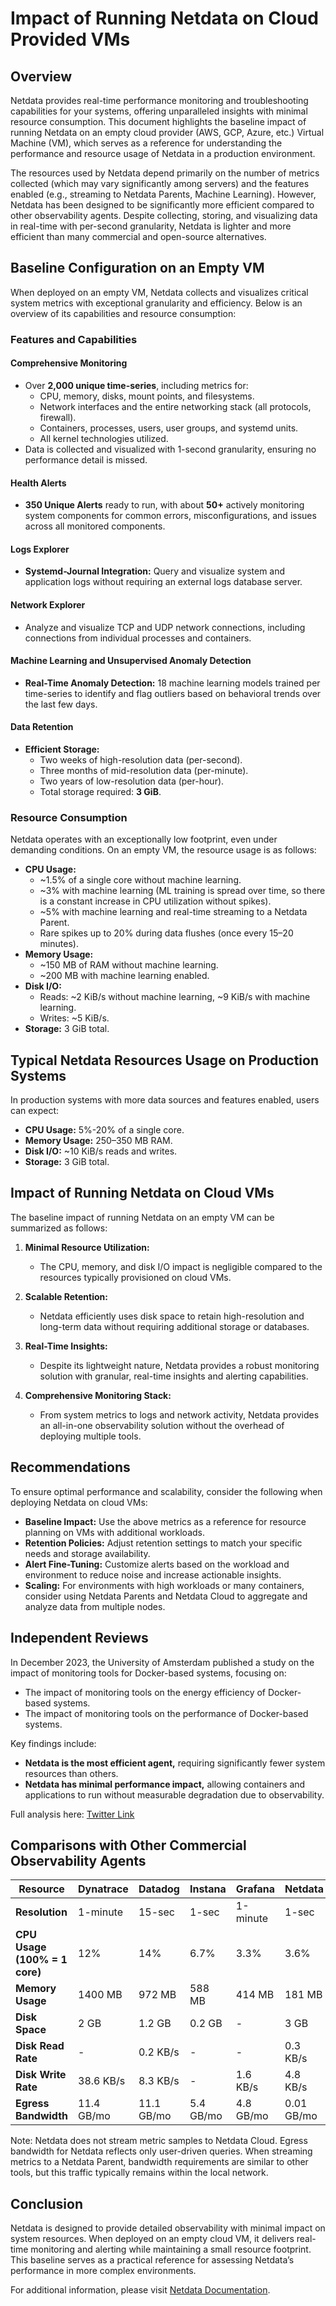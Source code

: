 # Impact of Running Netdata on Cloud Provided VMs

## Overview

Netdata provides real-time performance monitoring and troubleshooting capabilities for your systems, offering unparalleled insights with minimal resource consumption. This document highlights the baseline impact of running Netdata on an empty cloud provider (AWS, GCP, Azure, etc.) Virtual Machine (VM), which serves as a reference for understanding the performance and resource usage of Netdata in a production environment.

The resources used by Netdata depend primarily on the number of metrics collected (which may vary significantly among servers) and the features enabled (e.g., streaming to Netdata Parents, Machine Learning). However, Netdata has been designed to be significantly more efficient compared to other observability agents. Despite collecting, storing, and visualizing data in real-time with per-second granularity, Netdata is lighter and more efficient than many commercial and open-source alternatives.

## Baseline Configuration on an Empty VM

When deployed on an empty VM, Netdata collects and visualizes critical system metrics with exceptional granularity and efficiency. Below is an overview of its capabilities and resource consumption:

### Features and Capabilities

#### **Comprehensive Monitoring**

- Over **2,000 unique time-series**, including metrics for:
    - CPU, memory, disks, mount points, and filesystems.
    - Network interfaces and the entire networking stack (all protocols, firewall).
    - Containers, processes, users, user groups, and systemd units.
    - All kernel technologies utilized.
- Data is collected and visualized with 1-second granularity, ensuring no performance detail is missed.

#### **Health Alerts**

- **350 Unique Alerts** ready to run, with about **50+** actively monitoring system components for common errors, misconfigurations, and issues across all monitored components.

#### **Logs Explorer**

- **Systemd-Journal Integration:** Query and visualize system and application logs without requiring an external logs database server.

#### **Network Explorer**

- Analyze and visualize TCP and UDP network connections, including connections from individual processes and containers.

#### **Machine Learning and Unsupervised Anomaly Detection**

- **Real-Time Anomaly Detection:** 18 machine learning models trained per time-series to identify and flag outliers based on behavioral trends over the last few days.

#### **Data Retention**

- **Efficient Storage:**
    - Two weeks of high-resolution data (per-second).
    - Three months of mid-resolution data (per-minute).
    - Two years of low-resolution data (per-hour).
    - Total storage required: **3 GiB**.

### Resource Consumption

Netdata operates with an exceptionally low footprint, even under demanding conditions. On an empty VM, the resource usage is as follows:

- **CPU Usage:**
    - ~1.5% of a single core without machine learning.
    - ~3% with machine learning (ML training is spread over time, so there is a constant increase in CPU utilization without spikes).
    - ~5% with machine learning and real-time streaming to a Netdata Parent.
    - Rare spikes up to 20% during data flushes (once every 15–20 minutes).
- **Memory Usage:**
    - ~150 MB of RAM without machine learning.
    - ~200 MB with machine learning enabled.
- **Disk I/O:**
    - Reads: ~2 KiB/s without machine learning, ~9 KiB/s with machine learning.
    - Writes: ~5 KiB/s.
- **Storage:** 3 GiB total.

## Typical Netdata Resources Usage on Production Systems

In production systems with more data sources and features enabled, users can expect:

- **CPU Usage:** 5%-20% of a single core.
- **Memory Usage:** 250–350 MB RAM.
- **Disk I/O:** ~10 KiB/s reads and writes.
- **Storage:** 3 GiB total.

## Impact of Running Netdata on Cloud VMs

The baseline impact of running Netdata on an empty VM can be summarized as follows:

1. **Minimal Resource Utilization:**
    - The CPU, memory, and disk I/O impact is negligible compared to the resources typically provisioned on cloud VMs.

2. **Scalable Retention:**
    - Netdata efficiently uses disk space to retain high-resolution and long-term data without requiring additional storage or databases.

3. **Real-Time Insights:**
    - Despite its lightweight nature, Netdata provides a robust monitoring solution with granular, real-time insights and alerting capabilities.

4. **Comprehensive Monitoring Stack:**
    - From system metrics to logs and network activity, Netdata provides an all-in-one observability solution without the overhead of deploying multiple tools.

## Recommendations

To ensure optimal performance and scalability, consider the following when deploying Netdata on cloud VMs:

- **Baseline Impact:** Use the above metrics as a reference for resource planning on VMs with additional workloads.
- **Retention Policies:** Adjust retention settings to match your specific needs and storage availability.
- **Alert Fine-Tuning:** Customize alerts based on the workload and environment to reduce noise and increase actionable insights.
- **Scaling:** For environments with high workloads or many containers, consider using Netdata Parents and Netdata Cloud to aggregate and analyze data from multiple nodes.

## Independent Reviews

In December 2023, the University of Amsterdam published a study on the impact of monitoring tools for Docker-based systems, focusing on:

- The impact of monitoring tools on the energy efficiency of Docker-based systems.
- The impact of monitoring tools on the performance of Docker-based systems.

Key findings include:

- **Netdata is the most efficient agent,** requiring significantly fewer system resources than others.
- **Netdata has minimal performance impact,** allowing containers and applications to run without measurable degradation due to observability.

Full analysis here: [Twitter Link](https://twitter.com/IMalavolta/status/1734208439096676680)

## Comparisons with Other Commercial Observability Agents

| Resource                      | Dynatrace  | Datadog    | Instana   | Grafana   | Netdata    |
|-------------------------------|------------|------------|-----------|-----------|------------|
| **Resolution**                | 1-minute   | 15-sec     | 1-sec     | 1-minute  | 1-sec      |
| **CPU Usage (100% = 1 core)** | 12%        | 14%        | 6.7%      | 3.3%      | 3.6%       |
| **Memory Usage**              | 1400 MB    | 972 MB     | 588 MB    | 414 MB    | 181 MB     |
| **Disk Space**                | 2 GB       | 1.2 GB     | 0.2 GB    | -         | 3 GB       |
| **Disk Read Rate**            | -          | 0.2 KB/s   | -         | -         | 0.3 KB/s   |
| **Disk Write Rate**           | 38.6 KB/s  | 8.3 KB/s   | -         | 1.6 KB/s  | 4.8 KB/s   |
| **Egress Bandwidth**          | 11.4 GB/mo | 11.1 GB/mo | 5.4 GB/mo | 4.8 GB/mo | 0.01 GB/mo |

Note: Netdata does not stream metric samples to Netdata Cloud. Egress bandwidth for Netdata reflects only user-driven queries. When streaming metrics to a Netdata Parent, bandwidth requirements are similar to other tools, but this traffic typically remains within the local network.

## Conclusion

Netdata is designed to provide detailed observability with minimal impact on system resources. When deployed on an empty cloud VM, it delivers real-time monitoring and alerting while maintaining a small resource footprint. This baseline serves as a practical reference for assessing Netdata’s performance in more complex environments.

For additional information, please visit [Netdata Documentation](https://learn.netdata.cloud/).
